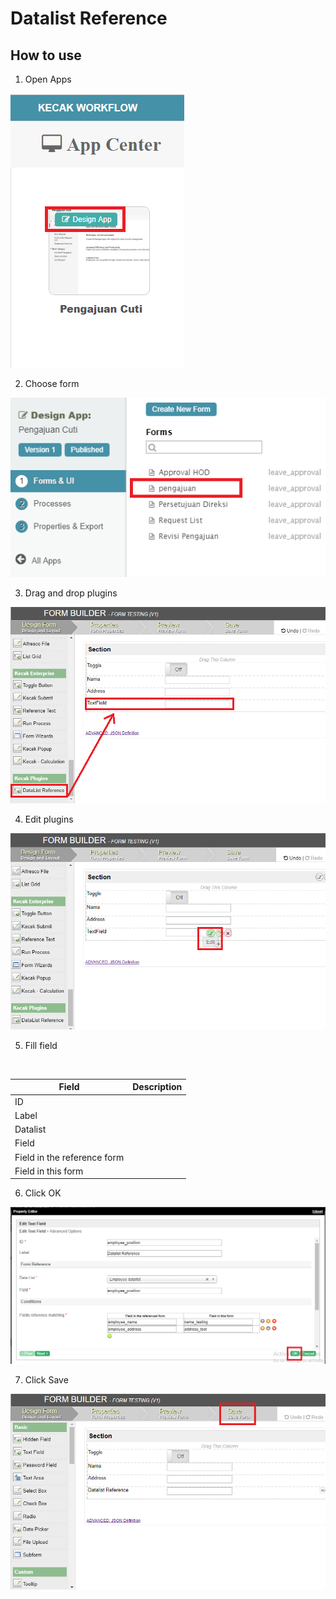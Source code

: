 # Datalist Reference

## How to use

1. Open Apps

<img src="https://raw.githubusercontent.com/kinnara-digital-studio/kecak-workflow/master/docs/assets/ref_openApps.png" alt="" />


2. Choose form

<img src="https://raw.githubusercontent.com/kinnara-digital-studio/kecak-workflow/master/docs/assets/ref_chooseForm.png" alt="" />


3. Drag and drop plugins

<img src="https://raw.githubusercontent.com/kinnara-digital-studio/kecak-workflow/master/docs/assets/ref_dragDrop.png" alt="" />


4. Edit plugins

<img src="https://raw.githubusercontent.com/kinnara-digital-studio/kecak-workflow/master/docs/assets/ref_edit.png" alt="" />


5. Fill field

<img src="https://raw.githubusercontent.com/kinnara-digital-studio/kecak-workflow/master/docs/assets/ref_fill.png" alt="" />

|Field|Description|
|-|-|
|ID||
|Label||
|Datalist||
|Field||
|Field in the reference form||
|Field in this form||


6. Click OK

<img src="https://raw.githubusercontent.com/kinnara-digital-studio/kecak-workflow/master/docs/assets/ref_ok.png" alt="" />


7. Click Save

<img src="https://raw.githubusercontent.com/kinnara-digital-studio/kecak-workflow/master/docs/assets/ref_save.png" alt="" />


